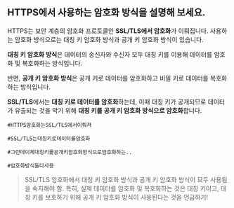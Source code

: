 ## HTTPS에서 사용하는 암호화 방식을 설명해 보세요.

HTTPS는 보안 계층의 암호화 프로토콜인 **SSL/TLS에서 암호화**가 이뤄집니다. 사용하는 암호화 방식으로는 대칭 키 암호화 방식과 공개 키 암호화 방식이 있습니다.

**대칭 키 암호화 방식**은 데이터의 송신자와 수신자 모두 대칭 키를 이용해 데이터를 암호화 및 복호화하는 방식입니다.

반면, **공개 키 암호화 방식**은 공개 키로 데이터를 암호화하고 비밀 키로 데이터를 복호화하는 방식입니다.

**SSL/TLS**에서는 **대칭 키로 데이터를 암호화**하는데, 이때 대칭 키가 공개되므로 데이터가 유출되는 것을 막기 위해 **대칭 키를 공개 키 암호화 방식으로 암호화**합니다.

`#HTTPS암호화는SSL/TLS에서이뤄져`

`#SSL/TLS는대칭키로데이터를암호화`

`#그런데이제대칭키를공개키암호화방식으로암호화하는..`

`#암호화방식둘다사용`

> SSL/TLS 암호화에서 대칭 키 암호화 방식과 공개 키 암호화 방식이 모두 사용됨을 숙지해야 함. 특히, 실제 데이터를 암호화 및 복호화하는 것은 대칭 키이고, 대칭 키를 보호하기 위해 공개 키 암호화 방식이 사용된다는 것을 언급하기!
